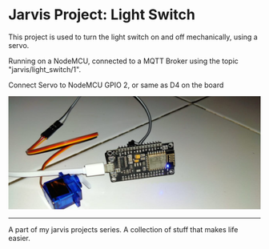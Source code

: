 # Jarvis Project: Light Switch

This project is used to turn the light switch on and off mechanically, using a servo.

Running on a NodeMCU, connected to a MQTT Broker using the topic "jarvis/light_switch/1".

Connect Servo to NodeMCU GPIO 2, or same as D4 on the board

![](docs/img.jpeg)

---

A part of my jarvis projects series. A collection of stuff that makes life easier.
